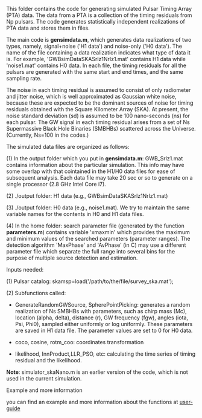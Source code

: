 This folder contains the code for generating simulated Pulsar Timing Array (PTA) data. The data from a PTA is a collection of the timing residuals from Np pulsars. The code generates statistically independent realizations of PTA data and stores them in files.

The main code is **gensimdata.m**, which generates data realizations of two types, namely,  signal+noise ('H1 data')   and noise-only ('H0 data'). The name of the file containing a data realization indicates what type of data it is. For example, 'GWBsimDataSKASrlz1Nrlz1.mat' contains H1 data while  'noise1.mat' contains H0 data. In each file, the timing residuals for all the pulsars are generated with the same start and end times, and the same sampling rate.

The noise in each timing residual is assumed to consist of only radiometer and jitter noise, which is well approximated as Gaussian white noise, because these are expected to be the dominant sources of noise for timing residuals obtained with the Square Kilometer Array (SKA). At present, the noise standard deviation (sd) is assumed to be 100 nano-seconds (ns) for each pulsar. The GW signal in each timing residual arises from a set of Ns Supermassive Black Hole Binaries (SMBHBs) scattered across the Universe. (Currently, Ns=100 in the codes.)

The simulated data files are organized as follows:

(1) In the output folder which you put in **gensimdata.m**: GWB_Srlz1.mat contains information about the particular simulation. This info may have some overlap with that cointained in the H1/H0 data files for ease of subsequent analysis. Each data file may take 20 sec or so to generate on a single processor (2.8 GHz Intel Core i7).

(2) ./output folder: H1 data (e.g., GWBsimDataSKASrlz1Nrlz1.mat)


(3) ./output folder: H0 data (e.g., noise1.mat). We try to maintain the same variable names for the contents in H0 and H1 data files.


(4) In the home folder: search parameter file (generated by the function **parameters.m**) contains variable 'xmaxmin' which provides the maximum and minimum values of the searched parameters (parameter ranges). The detection algorithm 'MaxPhase' and 'AvPhase' (in C) may use a different parameter file which separate the full range into several bins for the purpose of multiple source detection and estimation.


Inputs needed:

(1) Pulsar catalog: skamsp=load('/path/to/the/file/survey_ska.mat');

(2) Subfunctions called:

* GenerateRandomGWSource, SpherePointPicking: generates a random realization of Ns SMBHBs with parameters, such as chirp mass (Mc), location (alpha, delta), distance (r), GW frequency (fgw), angles (iota, Psi, Phi0), sampled either uniformly or log uniformly. These parameters are saved in H1 data file. The parameter values are set to 0 for H0 data.

* coco, cosine, rotm_coo: coordinates transformation

* likelihood, InnProduct,LLR_PSO, etc:  calculating the time series of timing residual and the likelihood.

**Note**: simulator_skaNano.m is an earlier version of the code, which is not used in the current simulation.

Example and more information

you can find an example and more information about the functions at
[user-guide](https://github.com/yanwang2012/RAAPTR/blob/master/GENSIMDATA/gensimdata_Guide.md)


